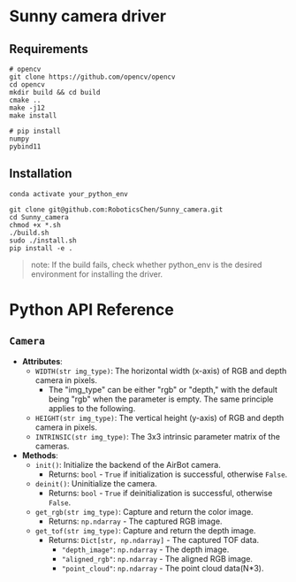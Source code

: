 # Sunny camera driver
## Requirements
```shell
# opencv 
git clone https://github.com/opencv/opencv
cd opencv
mkdir build && cd build
cmake ..
make -j12
make install
```
```shell
# pip install 
numpy
pybind11
```
## Installation
```
conda activate your_python_env
```
```shell
git clone git@github.com:RoboticsChen/Sunny_camera.git
cd Sunny_camera
chmod +x *.sh
./build.sh
sudo ./install.sh
pip install -e .
```
>note: If the build fails, check whether python_env is the desired environment for installing the driver.


# Python API Reference

## `Camera`
- **Attributes**:
  - `WIDTH(str img_type)`: The horizontal width (x-axis) of RGB and depth camera in pixels.
    - The "img_type" can be either "rgb" or "depth," with the default being "rgb" when the parameter is empty. The same principle applies to the following.
  - `HEIGHT(str img_type)`: The vertical height (y-axis) of RGB and depth camera in pixels.
  - `INTRINSIC(str img_type)`: The 3x3 intrinsic parameter matrix of the cameras.
- **Methods**:
  - `init()`: Initialize the backend of the AirBot camera.
    - Returns: `bool` - `True` if initialization is successful, otherwise `False`.
  - `deinit()`: Uninitialize the camera.
    - Returns: `bool` - `True` if deinitialization is successful, otherwise `False`.
  - `get_rgb(str img_type)`: Capture and return the color image.
    - Returns: `np.ndarray` - The captured RGB image.
  - `get_tof(str img_type)`: Capture and return the depth image.
    - Returns: `Dict[str, np.ndarray]` - The captured TOF data.
      - `"depth_image"`: `np.ndarray` - The depth image.
      - `"aligned_rgb"`: `np.ndarray` - The aligned RGB image.
      - `"point_cloud"`: `np.ndarray` - The point cloud data(N*3).